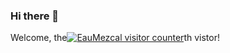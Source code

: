 ### Hi there 👋
Welcome, the<a href="https://github.com/EauMezcal" target="_blank"><img alt= "EauMezcal visitor counter" ></a>th vistor!</p>
<!--
**EauMezcal/EauMezcal** is a ✨ _special_ ✨ repository because its `README.md` (this file) appears on your GitHub profile.

Here are some ideas to get you started:

- 🔭 I’m currently working on ...
- 🌱 I’m currently learning ...
- 👯 I’m looking to collaborate on ...
- 🤔 I’m looking for help with ...
- 💬 Ask me about ...
- 📫 How to reach me: ...
- 😄 Pronouns: ...
- ⚡ Fun fact: ...
-->

